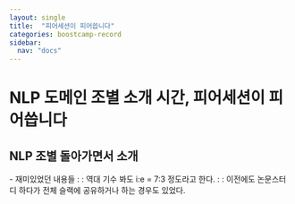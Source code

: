 ```yaml
---
layout: single
title:  "피어세션이 피어씁니다"
categories: boostcamp-record
sidebar:
  nav: "docs"
---
```


# NLP 도메인 조별 소개 시간, 피어세션이 피어씁니다

<h2> NLP 조별 돌아가면서 소개</h2>
- 재미있었던 내용들
: : 역대 기수 봐도 i:e = 7:3 정도라고 한다.
: : 이전에도 논문스터디 하다가 전체 슬랙에 공유하거나 하는 경우도 있었다.